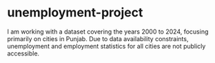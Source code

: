 # unemployment-project
I am working with a dataset covering the years 2000 to 2024, focusing primarily on cities in Punjab. Due to data availability constraints, unemployment and employment statistics for all cities are not publicly accessible.

 
